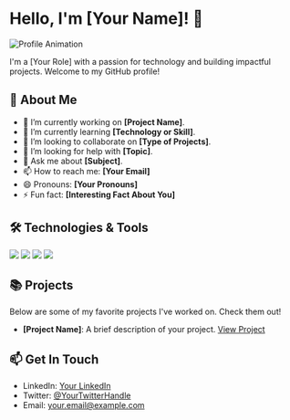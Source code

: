 # Hello, I'm [Your Name]! 👋

![Profile Animation](https://your-animation-url-here.gif)

I'm a [Your Role] with a passion for technology and building impactful projects. Welcome to my GitHub profile!

## 🚀 About Me

- 🔭 I’m currently working on **[Project Name]**.
- 🌱 I’m currently learning **[Technology or Skill]**.
- 👯 I’m looking to collaborate on **[Type of Projects]**.
- 🤔 I’m looking for help with **[Topic]**.
- 💬 Ask me about **[Subject]**.
- 📫 How to reach me: **[Your Email]**
- 😄 Pronouns: **[Your Pronouns]**
- ⚡ Fun fact: **[Interesting Fact About You]**

## 🛠️ Technologies & Tools

![](https://img.shields.io/badge/Code-Python-blue)
![](https://img.shields.io/badge/Tools-Docker-blue)
![](https://img.shields.io/badge/OS-Linux-blue)
![](https://img.shields.io/badge/Editor-VSCode-blue)

## 📚 Projects

Below are some of my favorite projects I've worked on. Check them out!

- **[Project Name]**: A brief description of your project. [View Project](https://github.com/yourusername/projectname)

## 📫 Get In Touch

- LinkedIn: [Your LinkedIn](https://linkedin.com/in/yourusername)
- Twitter: [@YourTwitterHandle](https://twitter.com/YourTwitterHandle)
- Email: your.email@example.com

